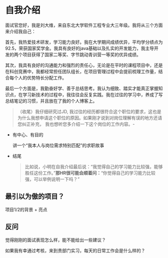 # 自我介绍

面试官您好，我是刘大维，来自东北大学软件工程专业大三年级。我将从三个方面来介绍我自己：

首先，我热爱技术研发，学习能力良好。我在大学期间成绩优异，平均学分绩点为92.5，荣获国家奖学金。我具有良好的java基础以及扎实的开发能力，我主导开发的两个项目获得了国家二等奖、字节跳动青训营一等奖的优异成绩。

其次，我具有良好的沟通能力和强烈的责任心，无论是在平时的课程项目中，还是在科创竞赛中，我都经常担任团队组长，在项目管理过程中会提前梳理工作量，结合每个人的优势特长分配工作。

最后一个方面是，我勤奋好学、善于总结思考。我认为细致、踏实才能真正掌握知识点，在学习新技术的过程中，我往往会反复实践。我在过往的学习中，养成了写总结笔记的习惯，并且放在了我的个人博客上。

> （收尾）我仔细研究过JD, 我过往的经历都很符合这个职位的要求，这也是为什么我想申请这个职位的原因。如果刚才说到对岗位理解有误的地方还请您纠正补充， 我也想听您多介绍一下这个岗位的工作内容。-



* 有中心、有目的

  讲一个“我本人与岗位需求特别匹配”的求职故事

* 结尾

  > 比如说，小明在自我介绍最后说：“我觉得自己的学习能力比较强，能够胜任这份工作。”**那HR很可能会顺着问：**“你觉得自己的学习能力比较强，可以举例说明一下吗？”





## 最引以为傲的项目？

项目1/2的背景 + 亮点





## 反问

觉得刚刚的面试表现怎么样，能不能给出一些建议？

如果我有幸通过考核，来到贵部门实习，每天的日常工作会是什么样的？



